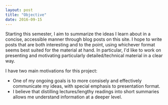 ```yaml
---
layout: post
title: "Objective"
date: 2016-09-15
---
```


Starting this semester, I aim to summarize the ideas I learn about in a concise, accessible manner through blog posts on this site. I hope to write posts that are both interesting and to the point, using whichever format seems best suited for the material at hand. In particular, I'd like to work on presenting and motivating particularly detailed/technical material in a clear way.

I have two main motivations for this project:


- One of my ongoing goals is to more consisely and effectively communicate my ideas, with special emphasis to presentation format.
- I believe that distilling lectures/lengthy readings into short summaries allows me understand information at a deeper level.
